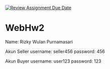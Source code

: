 [![Review Assignment Due Date](https://classroom.github.com/assets/deadline-readme-button-22041afd0340ce965d47ae6ef1cefeee28c7c493a6346c4f15d667ab976d596c.svg)](https://classroom.github.com/a/VfW8bnt7)
# WebHw2
Name: Rizky Wulan Purnamasari

Akun Seller
username: seller456
password: 456

Akun Buyer
username: user123
password: 123